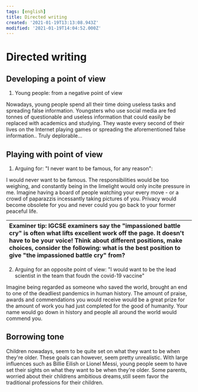 ```yaml
---
tags: [english]
title: Directed writing
created: '2021-01-19T13:13:08.943Z'
modified: '2021-01-19T14:04:52.000Z'
---
```


# Directed writing

## Developing a point of view

1. Young people: from a negative point of view

Nowadays, young people spend all their time doing useless tasks and spreading false information. Youngsters who use social media are fed tonnes of questionable and useless information that could easily be replaced with academics and studying. They waste every second of their lives on the Internet playing games or spreading the aforementioned false information.. Truly deplorable...

## Playing with point of view

1. Arguing for: "I never want to be famous, for any reason":

I would never want to be famous. The responsibilities would be too weighing, and constantly being in the limelight would only incite pressure in me. Imagine having a board of people watching your every move - or a crowd of paparazzis incessantly taking pictures of you. Privacy would become obsolete for you and never could you go back to your former peaceful life. 



| Examiner tip: IGCSE examiners say the "impassioned battle cry" is often what lifts excellent work off the page. It doesn't have to be your voice! Think about different positions, make choices, consider the following: what is the best position to give "the impassioned battle cry" from? |  
| :------------- | 


2. Arguing for an opposite point of view: "I would want to be the lead scientist in the team that foudn the covid-19 vaccine"

Imagine being regarded as someone who saved the world, brought an end to one of the deadliest pandemics in human history. The amount of praise, awards and commendations you would receive would be a great prize for the amount of work you had just completed for the good of humanity. Your name would go down in history and people all around the world would commend you.


## Borrowing tone

Children nowadays, seem to be quite set on what they want to be when they're older. These goals can however, seem pretty unrealistic. With large influences such as Billie Eilish or Lionel Messi, young people seem to have set their sights on what they want to be when they're older. Some parents, worried about their childrens ambitious dreams,still seem favor the traditional professions for their children. 

